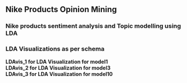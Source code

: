## Nike Products Opinion Mining 

### Nike products sentiment analysis and Topic modelling using LDA <br>

### LDA Visualizations as per schema<br>

**LDAvis_1 for LDA Visualization for model1** <br>
**LDAvis_2 for LDA Visualization for model3** <br>
**LDAvis_3 for LDA Visualization for model10** <br>

